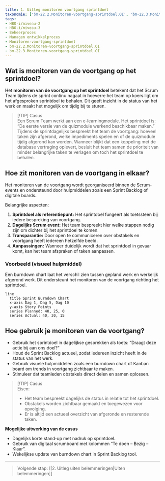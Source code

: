 ```yaml
---
title: 1. Uitleg monitoren voortgang sprintdoel
taxonomie: ['bm-22.2.Monitoren-voortgang-sprintdoel.OI', 'bm-22.3.Monitoren-voortgang-sprintdoel.OI']
tags:
- HBO-i/niveau-2
- HBO-i/niveau-3
- Beheerproces
- Managen ontwikkelproces
- Monitoren-voortgang-sprintdoel
- bm-22.2.Monitoren-voortgang-sprintdoel.OI
- bm-22.3.Monitoren-voortgang-sprintdoel.OI
---
```

## Wat is monitoren van de voortgang op het sprintdoel?
Het **monitoren van de voortgang op het sprintdoel** betekent dat het Scrum Team tijdens de sprint continu nagaat in hoeverre het team op koers ligt om het afgesproken sprintdoel te behalen. Dit geeft inzicht in de status van het werk en maakt het mogelijk om tijdig bij te sturen.

> [!TIP] Casus  
> Een Scrum Team werkt aan een e-learningmodule. Het sprintdoel is: “De eerste versie van de quizmodule werkend beschikbaar maken.”  
> Tijdens de sprintdagelijks bespreekt het team de voortgang: hoeveel taken zijn afgerond, welke impediments spelen en of de quizmodule tijdig afgerond kan worden. Wanneer blijkt dat een koppeling met de database vertraging oplevert, besluit het team samen de prioriteit van minder belangrijke taken te verlagen om toch het sprintdoel te behalen.

## Hoe zit monitoren van de voortgang in elkaar?
Het monitoren van de voortgang wordt georganiseerd binnen de Scrum-events en ondersteund door hulpmiddelen zoals een Sprint Backlog of digitale boards.

Belangrijke aspecten:
1. **Sprintdoel als referentiepunt:** Het sprintdoel fungeert als toetssteen bij iedere bespreking van voortgang.
2. **Dagelijks Scrum event:** Het team bespreekt hier welke stappen nodig zijn om dichter bij het sprintdoel te komen.
3. **Transparantie:** Door open te communiceren over obstakels en voortgang heeft iedereen hetzelfde beeld.
4. **Aanpassingen:** Wanneer duidelijk wordt dat het sprintdoel in gevaar komt, kan het team afspraken of taken aanpassen.
### Voorbeeld (visueel hulpmiddel)
Een burndown chart laat het verschil zien tussen gepland werk en werkelijk afgerond werk. Dit ondersteunt het monitoren van de voortgang richting het sprintdoel.

```mermaid
line
  title Sprint Burndown Chart
  x-axis Dag 1, Dag 5, Dag 10
  y-axis Story Points
  series Planned: 40, 25, 0
  series Actual: 40, 30, 15
```
## Hoe gebruik je monitoren van de voortgang?
- Gebruik het sprintdoel in dagelijkse gesprekken als toets: “Draagt deze actie bij aan ons doel?”
- Houd de Sprint Backlog actueel, zodat iedereen inzicht heeft in de status van het werk.
- Gebruik visuele hulpmiddelen zoals een burndown chart of Kanban board om trends in voortgang zichtbaar te maken.
- Stimuleer dat teamleden obstakels direct delen en samen oplossen.

> [!TIP] Casus  
> Eisen:
> 
> - Het team bespreekt dagelijks de status in relatie tot het sprintdoel.  
> - Obstakels worden zichtbaar gemaakt en toegewezen voor opvolging.
> - Er is altijd een actueel overzicht van afgeronde en resterende taken.

**Mogelijke uitwerking van de casus**
- Dagelijks korte stand-up met nadruk op sprintdoel.
- Gebruik van digitaal scrumboard met kolommen “Te doen – Bezig – Klaar”.
- Wekelijkse update van burndown chart in Sprint Backlog tool.
---

> Volgende stap: [[2. Uitleg uiten belemmeringen|Uiten belemmeringen]]